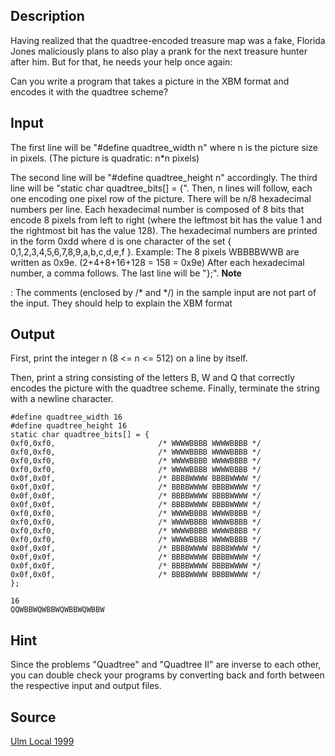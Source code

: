 <h2>Description</h2><p>Having realized that the quadtree-encoded treasure map was a fake, Florida Jones maliciously plans to also play a prank for the next treasure hunter after him. But for that, he needs your help once again: 
</p>
Can you write a program that takes a picture in the XBM format and encodes it with the quadtree scheme? <h2>Input</h2><p>The first line will be "#define quadtree_width n" where n is the picture size in pixels. (The picture is quadratic: n*n pixels) 
</p>The second line will be "#define quadtree_height n" accordingly. 
The third line will be "static char quadtree_bits[] = {". 
Then, n lines will follow, each one encoding one pixel row of the picture. There will be n/8 hexadecimal numbers per line.
Each hexadecimal number is composed of 8 bits that encode 8 pixels from left to right (where the leftmost bit has the value 1 and the rightmost bit has the value 128). The hexadecimal numbers are printed in the form 0xdd where d is one character of the set { 0,1,2,3,4,5,6,7,8,9,a,b,c,d,e,f }. 
Example: The 8 pixels WBBBBWWB are written as 0x9e. (2+4+8+16+128 = 158 = 0x9e) 
After each hexadecimal number, a comma follows. 
The last line will be "};". 
<b>Note</b><p>: The comments (enclosed by /* and */) in the sample input are not part of the input. They should help to explain the XBM format
</p><h2>Output</h2><p>First, print the integer n (8 &lt;= n &lt;= 512) on a line by itself. 
</p>Then, print a string consisting of the letters B, W and Q that correctly encodes the picture with the quadtree scheme. 
Finally, terminate the string with a newline character. <pre><code class="language-input1">#define quadtree_width 16
#define quadtree_height 16
static char quadtree_bits[] = {
0xf0,0xf0,                       /* WWWWBBBB WWWWBBBB */
0xf0,0xf0,                       /* WWWWBBBB WWWWBBBB */
0xf0,0xf0,                       /* WWWWBBBB WWWWBBBB */
0xf0,0xf0,                       /* WWWWBBBB WWWWBBBB */
0x0f,0x0f,                       /* BBBBWWWW BBBBWWWW */
0x0f,0x0f,                       /* BBBBWWWW BBBBWWWW */
0x0f,0x0f,                       /* BBBBWWWW BBBBWWWW */
0x0f,0x0f,                       /* BBBBWWWW BBBBWWWW */
0xf0,0xf0,                       /* WWWWBBBB WWWWBBBB */
0xf0,0xf0,                       /* WWWWBBBB WWWWBBBB */
0xf0,0xf0,                       /* WWWWBBBB WWWWBBBB */
0xf0,0xf0,                       /* WWWWBBBB WWWWBBBB */
0x0f,0x0f,                       /* BBBBWWWW BBBBWWWW */
0x0f,0x0f,                       /* BBBBWWWW BBBBWWWW */
0x0f,0x0f,                       /* BBBBWWWW BBBBWWWW */
0x0f,0x0f,                       /* BBBBWWWW BBBBWWWW */
};
</code></pre><pre><code class="language-output1">16
QQWBBWQWBBWQWBBWQWBBW
</code></pre><h2>Hint</h2><p>Since the problems "Quadtree" and "Quadtree II" are inverse to each other, you can double check your programs by converting back and forth between the respective input and output files. </p><h2>Source</h2><a href="searchproblem?field=source&amp;key=Ulm+Local+1999">Ulm Local 1999</a>